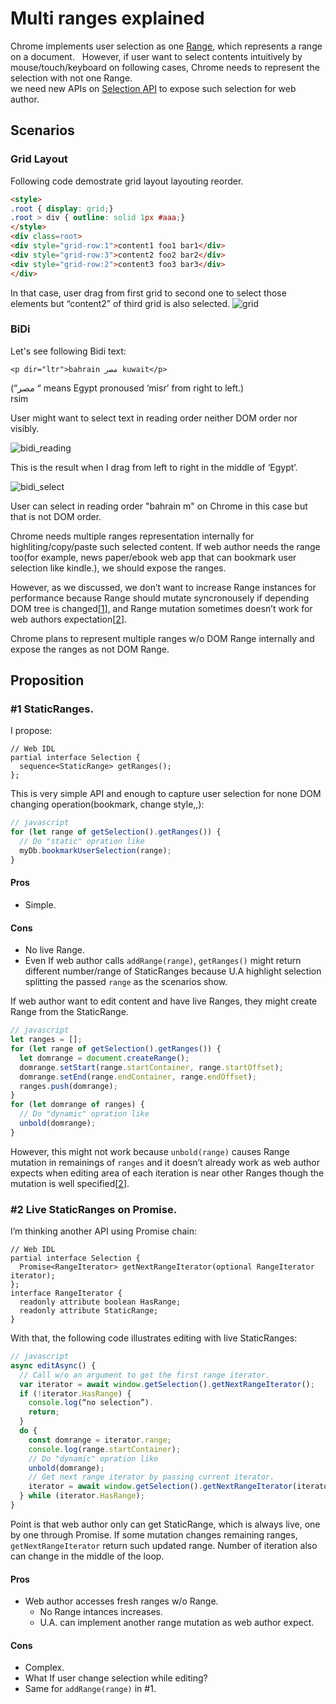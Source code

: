 # Multi ranges explained

Chrome implements user selection as one [Range](https://www.w3.org/TR/dom/#range), which represents a range
 on a document.  
However, if user want to select contents intuitively by mouse/touch/keyboard on following cases, 
Chrome needs to represent the selection with not one Range.  
we need new APIs on [Selection API](https://www.w3.org/TR/selection-api/) to expose such selection for web author.

## Scenarios
### Grid Layout
Following code demostrate grid layout layouting reorder.
```html
<style>
.root { display: grid;}
.root > div { outline: solid 1px #aaa;}
</style>
<div class=root>
<div style="grid-row:1">content1 foo1 bar1</div>
<div style="grid-row:3">content2 foo2 bar2</div>
<div style="grid-row:2">content3 foo3 bar3</div>
</div>
```
In that case, user drag from first grid to second one to select those elements but
“content2” of third grid is also selected.
![grid](https://github.com/yoichio/public-documents/blob/master/resources/grid.png)

### BiDi
Let's see following Bidi text:
```
<p dir="ltr">bahrain مصر kuwait</p>
```
(“مصر “ means Egypt pronoused ‘misr’ from right to left.) <br/>
 rsim
  
User might want to select text in reading order neither DOM order nor visibly.

![bidi_reading](https://github.com/yoichio/public-documents/blob/master/resources/bidi_reading.png)<br/>

This is the result when I drag from left to right in the middle of ‘Egypt’.

![bidi_select](https://github.com/yoichio/public-documents/blob/master/resources/bidi_select.png)  

User can select in reading order "bahrain m" on Chrome in this case but that is not DOM order.

Chrome needs multiple ranges representation internally for highliting/copy/paste such selected content.
If web author needs the range too(for example, news paper/ebook web app that can bookmark user selection like kindle.), we should expose the ranges.

However, as we discussed, we don’t want to increase Range instances for performance because Range should
mutate syncronousely if depending DOM tree is changed[[1](https://github.com/w3c/input-events/issues/38#issuecomment-252309333)], and Range mutation sometimes doesn’t work for web authors expectation[[2](https://github.com/w3c/selection-api/issues/41#issuecomment-289924788)].

Chrome plans to represent multiple ranges w/o DOM Range internally and expose the ranges as not DOM Range.

## Proposition
### #1 StaticRanges.
I propose:
```webidl
// Web IDL
partial interface Selection {
  sequence<StaticRange> getRanges();
};
```
This is very simple API and enough to capture user selection for none DOM changing operation(bookmark, change style,,):
```javascript
// javascript
for (let range of getSelection().getRanges()) {
  // Do "static" opration like
  myDb.bookmarkUserSelection(range);
}
```

#### Pros
- Simple.
#### Cons
- No live Range.
- Even If web author calls ```addRange(range)```, ```getRanges()``` might return different
number/range of StaticRanges because U.A highlight selection splitting the passed ```range```
as the scenarios show. 

If web author want to edit content and have live Ranges, they might
create Range from the StaticRange.
```javascript
// javascript
let ranges = [];
for (let range of getSelection().getRanges()) {
  let domrange = document.createRange();
  domrange.setStart(range.startContainer, range.startOffset);
  domrange.setEnd(range.endContainer, range.endOffset);
  ranges.push(domrange);
}
for (let domrange of ranges) {
  // Do "dynamic" opration like
  unbold(domrange);
}
```
However, this might not work because ```unbold(range)``` causes Range mutation in remainings of ```ranges```
and it doesn’t already work as web author expects when editing area of each iteration
 is near other Ranges though the mutation is well specified[[2](
https://github.com/w3c/selection-api/issues/41#issuecomment-289924788)].  

### #2 Live StaticRanges on Promise.
I’m thinking another API using Promise chain:
```webidl
// Web IDL
partial interface Selection {
  Promise<RangeIterator> getNextRangeIterator(optional RangeIterator iterator);
};
interface RangeIterator {
  readonly attribute boolean HasRange;
  readonly attribute StaticRange;
}
```
With that, the following code illustrates editing with live StaticRanges:
```javascript
// javascript
async editAsync() {
  // Call w/o an argument to get the first range iterator.
  var iterator = await window.getSelection().getNextRangeIterator();
  if (!iterator.HasRange) {
    console.log(“no selection”).
    return;
  }	
  do {
    const domrange = iterator.range;
    console.log(range.startContainer);
    // Do "dynamic" opration like
    unbold(domrange);
    // Get next range iterator by passing current iterator.
    iterator = await window.getSelection().getNextRangeIterator(iterator);
  } while (iterator.HasRange);
}
```
Point is that web author only can get StaticRange, which is always live, one by one through Promise.
If some mutation changes remaining ranges, ```getNextRangeIterator``` return such
updated range. Number of iteration also can change in the middle of the loop.

#### Pros
- Web author accesses fresh ranges w/o Range.
  - No Range intances increases.
  - U.A. can implement another range mutation as web author expect.

#### Cons
- Complex.
- What If user change selection while editing?
- Same for ```addRange(range)``` in #1.

